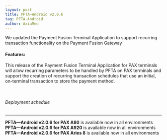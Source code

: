 ```yaml
---
layout: post
title: PFTA—Android v2.0.6
tag: PFTA-Android
author: AxiaMed
---
```

We updated the Payment Fusion Terminal Application to support recurring transaction functionality on the Payment Fusion Gateway

#### Features:

This release of the Payment Fusion Terminal Application for PAX terminals will allow recurring parameters to be handled by PFTA on PAX terminals and support the creation of recurring transaction schedules that use an initial, on-terminal transaction to store the payment method. 



&nbsp;  
###### Deployment schedule
* * *
**PFTA—Android v2.0.6 for PAX A80** is available now in all environments
<br>
**PFTA—Android v2.0.6 for PAX A920** is available now in all environments
<br>
**PFTA—Android v2.0.6 for PAX Aries 8** is available now in all environments
